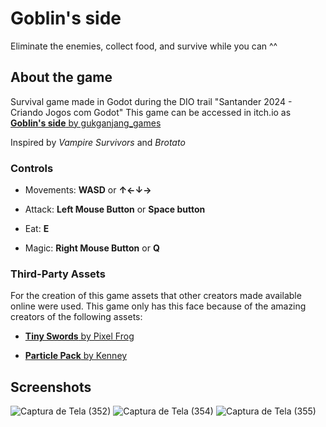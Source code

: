 
# Goblin's side
Eliminate the enemies, collect food, and survive while you can ^^

## About the game
Survival game made in Godot during the DIO trail "Santander 2024 - Criando Jogos com Godot"
This game can be accessed in itch.io as <a href="https://gukganjanggames.itch.io/goblins-side"> <strong>Goblin's side</strong> by gukganjang_games</a>

Inspired by _Vampire Survivors_ and _Brotato_

### Controls
- Movements: **WASD** or **↑←↓→**

- Attack: **Left Mouse Button** or **Space button**

- Eat: **E**

- Magic: **Right Mouse Button** or **Q**

### Third-Party Assets
For the creation of this game assets that other creators made available online were used. This game only has this face because of the amazing creators of the following assets:

- <a href="https://pixelfrog-assets.itch.io/tiny-swords"> <strong>Tiny Swords</strong> by Pixel Frog</a>

- <a href="https://kenney.nl/assets/particle-pack"> <strong>Particle Pack</strong> by Kenney</a>

## Screenshots
![Captura de Tela (352)](https://github.com/user-attachments/assets/0aced935-94dd-4aa4-be4f-400900cc33c6)
![Captura de Tela (354)](https://github.com/user-attachments/assets/b48b2575-b744-4672-8d93-c367d9ae80d7)
![Captura de Tela (355)](https://github.com/user-attachments/assets/f7521e0e-86b5-41ae-930b-1a8948c1180f)

